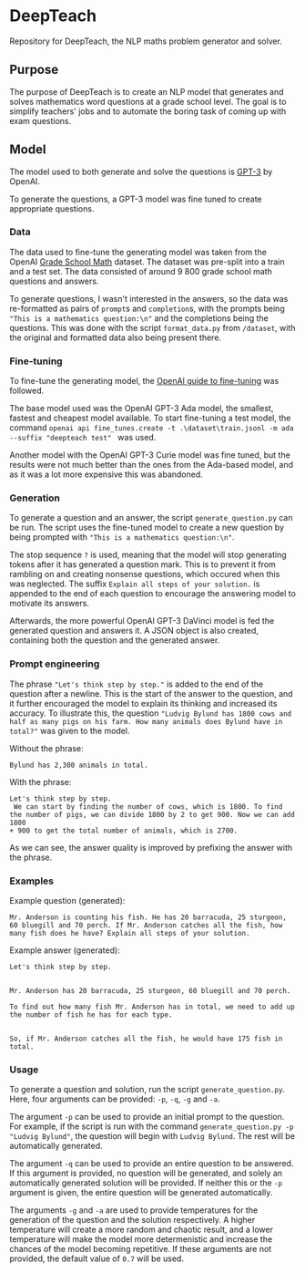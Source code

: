 # DeepTeach
Repository for DeepTeach, the NLP maths problem generator and solver.
## Purpose

The purpose of DeepTeach is to create an NLP model that generates and solves mathematics word questions at a grade school level. The goal is to simplify teachers' jobs and to automate the boring task of coming up with exam questions.
## Model
The model used to both generate and solve the questions is [GPT-3](https://github.com/openai/gpt-3) by OpenAI.

To generate the questions, a GPT-3 model was fine tuned to create appropriate questions.
### Data
The data used to fine-tune the generating model was taken from the OpenAI [Grade School Math](https://github.com/openai/grade-school-math) dataset. The dataset was pre-split into a train and a test set. The data consisted of around 9 800 grade school math questions and answers.

To generate questions, I wasn't interested in the answers, so the data was re-formatted as pairs of `prompt`s and `completion`s, with the prompts being `"This is a mathematics question:\n"` and the completions being the questions. This was done with the script `format_data.py` from `/dataset`, with the original and formatted data also being present there.
### Fine-tuning
To fine-tune the generating model, the [OpenAI guide to fine-tuning](https://beta.openai.com/docs/guides/fine-tuning) was followed.

The base model used was the OpenAI GPT-3 Ada model, the smallest, fastest and cheapest model available. To start fine-tuning a test model, the command `openai api fine_tunes.create -t .\dataset\train.jsonl -m ada --suffix "deepteach test" ` was used.

Another model with the OpenAI GPT-3 Curie model was fine tuned, but the results were not much better than the ones from the Ada-based model, and as it was a lot more expensive this was abandoned.
### Generation
To generate a question and an answer, the script `generate_question.py` can be run. The script uses the fine-tuned model to create a new question by being prompted with `"This is a mathematics question:\n"`.

The stop sequence `?` is used, meaning that the model will stop generating tokens after it has generated a question mark. This is to prevent it from rambling on and creating nonsense questions, which occured when this was neglected. The suffix `Explain all steps of your solution.` is appended to the end of each question to encourage the answering model to motivate its answers.

Afterwards, the more powerful OpenAI GPT-3 DaVinci model is fed the generated question and answers it. A JSON object is also created, containing both the question and the generated answer.

### Prompt engineering

The phrase `"Let's think step by step."` is added to the end of the question after a newline. This is the start of the answer to the question, and it further encouraged the model to explain its thinking and increased its accuracy. To illustrate this, the question `"Ludvig Bylund has 1800 cows and half as many pigs on his farm. How many animals does Bylund have in total?"` was given to the model.

Without the phrase:
```
Bylund has 2,300 animals in total.
```

With the phrase:
```
Let's think step by step.
 We can start by finding the number of cows, which is 1800. To find the number of pigs, we can divide 1800 by 2 to get 900. Now we can add 1800 
+ 900 to get the total number of animals, which is 2700.
```

As we can see, the answer quality is improved by prefixing the answer with the phrase.
### Examples
Example question (generated):
```
Mr. Anderson is counting his fish. He has 20 barracuda, 25 sturgeon, 60 bluegill and 70 perch. If Mr. Anderson catches all the fish, how many fish does he have? Explain all steps of your solution.
```

Example answer (generated):

```
Let's think step by step.


Mr. Anderson has 20 barracuda, 25 sturgeon, 60 bluegill and 70 perch.

To find out how many fish Mr. Anderson has in total, we need to add up the number of fish he has for each type.


So, if Mr. Anderson catches all the fish, he would have 175 fish in total.
```

### Usage
To generate a question and solution, run the script `generate_question.py`. Here, four arguments can be provided: `-p`, `-q`, `-g` and `-a`.

The argument `-p` can be used to provide an initial prompt to the question. For example, if the script is run with the command `generate_question.py -p "Ludvig Bylund"`, the question will begin with `Ludvig Bylund`. The rest will be automatically generated.

The argument `-q` can be used to provide an entire question to be answered. If this argument is provided, no question will be generated, and solely an automatically generated solution will be provided. If neither this or the `-p` argument is given, the entire question will be generated automatically.

The arguments `-g` and `-a` are used to provide temperatures for the generation of the question and the solution respectively. A higher temperature will create a more random and chaotic result, and a lower temperature will make the model more determenistic and increase the chances of the model becoming repetitive. If these arguments are not provided, the default value of `0.7` will be used.
